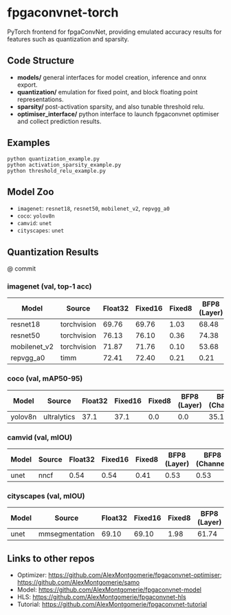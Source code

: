 # fpgaconvnet-torch
PyTorch frontend for fpgaConvNet, providing emulated accuracy results for features such as quantization and sparsity.

## Code Structure
* **models/**   general interfaces for model creation, inference and onnx export.
* **quantization/**    emulation for fixed point, and block floating point representations.
* **sparsity/**    post-activation sparsity, and also tunable threshold relu.
* **optimiser_interface/**    python interface to launch fpgaconvnet optimiser and collect prediction results.

## Examples
```
python quantization_example.py
python activation_sparsity_example.py
python threshold_relu_example.py
```

## Model Zoo

* `imagenet`: `resnet18`, `resnet50`, `mobilenet_v2`, `repvgg_a0`
* `coco`: `yolov8n`
* `camvid`: `unet`
* `cityscapes`: `unet`

## Quantization Results 
@ commit

### imagenet (val, top-1 acc)
| Model        | Source      | Float32 | Fixed16 | Fixed8 | BFP8 (Layer) | BFP8 (Channel) |
|--------------|-------------|---------|---------|--------|--------------|----------------|
| resnet18     | torchvision | 69.76   | 69.76   | 1.03   | 68.48        | 69.26          |
| resnet50     | torchvision | 76.13   | 76.10   | 0.36   | 74.38        | 75.75          |
| mobilenet_v2 | torchvision | 71.87   | 71.76   | 0.10   | 53.68        | 69.51          |
| repvgg_a0    | timm        | 72.41   | 72.40   | 0.21   | 0.21         | 66.08          |

### coco (val, mAP50-95)
| Model   | Source      | Float32 | Fixed16 | Fixed8 | BFP8 (Layer) | BFP8 (Channel) |
|---------|-------------|---------|---------|--------|--------------|----------------|
| yolov8n | ultralytics | 37.1    | 37.1    | 0.0    | 0.0          | 35.1           |

### camvid (val, mIOU)
| Model | Source | Float32 | Fixed16 | Fixed8 | BFP8 (Layer) | BFP8 (Channel) |
|-------|--------|---------|---------|--------|--------------|----------------|
| unet  | nncf   | 0.54    | 0.54    | 0.41   | 0.53         | 0.53           |

### cityscapes (val, mIOU) 
| Model | Source         | Float32 | Fixed16 | Fixed8 | BFP8 (Layer) | BFP8 (Channel) |
|-------|----------------|---------|---------|--------|--------------|----------------|
| unet  | mmsegmentation | 69.10   | 69.10   | 1.98   | 61.74        | 68.43          |

## Links to other repos
* Optimizer: https://github.com/AlexMontgomerie/fpgaconvnet-optimiser; https://github.com/AlexMontgomerie/samo
* Model: https://github.com/AlexMontgomerie/fpgaconvnet-model
* HLS: https://github.com/AlexMontgomerie/fpgaconvnet-hls
* Tutorial: https://github.com/AlexMontgomerie/fpgaconvnet-tutorial   
